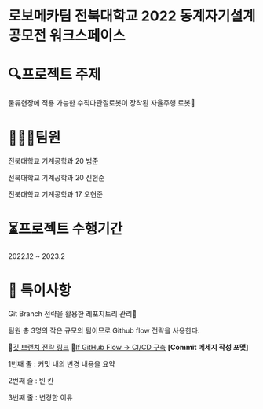 # 로보메카팀 전북대학교 2022 동계자기설계공모전 워크스페이스

# :mag:프로젝트 주제
물류현장에 적용 가능한 수직다관절로봇이 장착된 자율주행 로봇:tractor:

# 🧑‍🤝‍🧑팀원
전북대학교 기계공학과 20 범준

전북대학교 기계공학과 20 신현준

전북대학교 기계공학과 17 오현준

# ⏳프로젝트 수행기간
2022.12 ~ 2023.2

# :pencil: 특이사항

Git Branch 전략을 활용한 레포지토리 관리:high_brightness:

팀원 총 3명의 작은 규모의 팀이므로 Github flow 전략을 사용한다.

👏[깃 브랜치 전략 링크](https://inpa.tistory.com/entry/GIT-%E2%9A%A1%EF%B8%8F-github-flow-git-flow-%F0%9F%93%88-%EB%B8%8C%EB%9E%9C%EC%B9%98-%EC%A0%84%EB%9E%B5)
👏[If GitHub Flow -> CI/CD 구축](https://ji5485.github.io/post/2021-06-06/build-ci-cd-pipeline-using-github-actions/)
__[Commit 메세지 작성 포맷]__

1번째 줄 : 커밋 내의 변경 내용을 요약

2번째 줄 : 빈 칸

3번째 줄 : 변경한 이유
